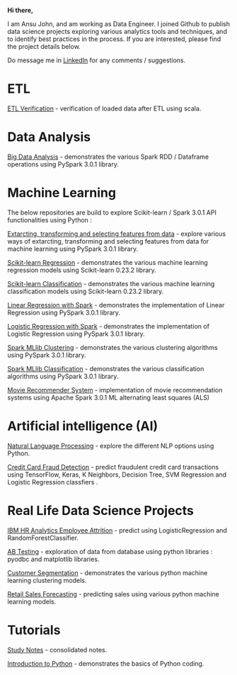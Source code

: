 **Hi there,**

I am Ansu John, and am working as Data Engineer. I joined Github to publish data science projects exploring various analytics tools and techniques, and to identify best practices in the process. If you are interested, please find the project details below.

Do message me in [LinkedIn](https://www.linkedin.com/in/ansu-john/) for any comments / suggestions. 

# ETL

[ETL Verification](https://github.com/Ansu-John/ETL-Verifier) - verification of loaded data after ETL using scala. 

# Data Analysis 

[Big Data Analysis](https://github.com/Ansu-John/Big-Data-Analysis) - demonstrates the various Spark RDD / Dataframe operations using PySpark 3.0.1 library. 

# Machine Learning
The below repositories are build to explore Scikit-learn / Spark 3.0.1 API functionalities using Python : 

[Extarcting, transforming and selecting features from data](https://github.com/Ansu-John/MLlib-Working-with-Features) - explore various ways of extarcting, transforming and selecting features from data for machine learning using PySpark 3.0.1 library. 

[Scikit-learn Regression](https://github.com/Ansu-John/Regression-Models) - demonstrates the various machine learning regression models using Scikit-learn 0.23.2 library.

[Scikit-learn Classification](https://github.com/Ansu-John/Classification-Models) - demonstrates the various machine learning classification models using Scikit-learn 0.23.2 library.

[Linear Regression with Spark](https://github.com/Ansu-John/Linear-Regression-with-Spark) - demonstrates the implementation of Linear Regression using PySpark 3.0.1 library. 

[Logistic Regression with Spark](https://github.com/Ansu-John/Logistic-Regression-with-Spark) - demonstrates the implementation of Logistic Regression using PySpark 3.0.1 library. 

[Spark MLlib Clustering](https://github.com/Ansu-John/ML-Clustering) - demonstrates the various clustering algorithms using PySpark 3.0.1 library. 

[Spark MLlib Classification](https://github.com/Ansu-John/ML-Classification) - demonstrates the various classification algorithms using PySpark 3.0.1 library. 

[Movie Recommender System](https://github.com/Ansu-John/Movie-Recommender-System) - implementation of movie recommendation systems using  Apache Spark 3.0.1 ML alternating least squares (ALS)

# Artificial intelligence (AI)
[Natural Language Processing](https://github.com/Ansu-John/Natural-Language-Processing) - explore the different NLP options using Python.

[Credit Card Fraud Detection](https://github.com/Ansu-John/Credit-Card-Fraud-Detection) - predict fraudulent credit card transactions using TensorFlow, Keras, K Neighbors, Decision Tree, SVM Regression and Logistic Regression classfiers .

# Real Life Data Science Projects 

[IBM HR Analytics Employee Attrition](https://github.com/Ansu-John/IBM-HR-Analytics-Employee-Attrition) - predict using LogisticRegression and RandomForestClassifier.

[AB Testing](https://github.com/Ansu-John/AB-Testing) - exploration of data from database using python libraries : pyodbc and matplotlib libraries. 

[Customer Segmentation](https://github.com/Ansu-John/Customer-Segmentation) - demonstrates the various python machine learning clustering models.

[Retail Sales Forecasting](https://github.com/Ansu-John/Sales-Forecasting) - predicting sales using various python machine learning models.  

# Tutorials

[Study Notes](https://github.com/Ansu-John/Study-Materials) - consolidated notes.

[Introduction to Python](https://github.com/Ansu-John/Python) - demonstrates the basics of Python coding.
